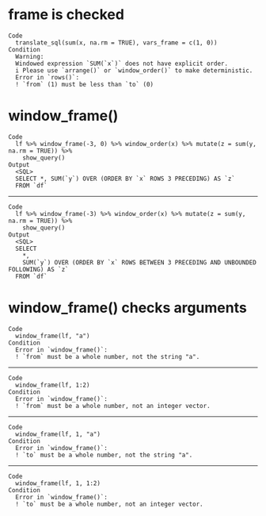 # frame is checked

    Code
      translate_sql(sum(x, na.rm = TRUE), vars_frame = c(1, 0))
    Condition
      Warning:
      Windowed expression `SUM(`x`)` does not have explicit order.
      i Please use `arrange()` or `window_order()` to make deterministic.
      Error in `rows()`:
      ! `from` (1) must be less than `to` (0)

# window_frame()

    Code
      lf %>% window_frame(-3, 0) %>% window_order(x) %>% mutate(z = sum(y, na.rm = TRUE)) %>%
        show_query()
    Output
      <SQL>
      SELECT *, SUM(`y`) OVER (ORDER BY `x` ROWS 3 PRECEDING) AS `z`
      FROM `df`

---

    Code
      lf %>% window_frame(-3) %>% window_order(x) %>% mutate(z = sum(y, na.rm = TRUE)) %>%
        show_query()
    Output
      <SQL>
      SELECT
        *,
        SUM(`y`) OVER (ORDER BY `x` ROWS BETWEEN 3 PRECEDING AND UNBOUNDED FOLLOWING) AS `z`
      FROM `df`

# window_frame() checks arguments

    Code
      window_frame(lf, "a")
    Condition
      Error in `window_frame()`:
      ! `from` must be a whole number, not the string "a".

---

    Code
      window_frame(lf, 1:2)
    Condition
      Error in `window_frame()`:
      ! `from` must be a whole number, not an integer vector.

---

    Code
      window_frame(lf, 1, "a")
    Condition
      Error in `window_frame()`:
      ! `to` must be a whole number, not the string "a".

---

    Code
      window_frame(lf, 1, 1:2)
    Condition
      Error in `window_frame()`:
      ! `to` must be a whole number, not an integer vector.

